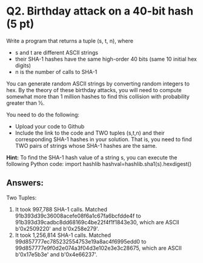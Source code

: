# Q2. Birthday attack on a 40-bit hash (5 pt)

Write a program that returns a tuple (s, t, n), where 
- s and t are different ASCII strings 
- their SHA-1 hashes have the same high-order 40 bits (same 10 initial hex digits) 
- n is the number of calls to SHA-1 

You can generate random ASCII strings by converting random integers to hex. By the theory of these birthday attacks, you will need to compute somewhat more than 1 million hashes to find this collision with probability greater than ½. 

You need to do the following:
- Upload your code to Github
- Include the link to the code and TWO tuples (s,t,n) and their corresponding SHA-1 hashes in your solution. That is, you need to find TWO pairs of strings whose SHA-1 hashes are the same.

**Hint:**
To find the SHA-1 hash value of a string s, you can execute the following Python code:
import hashlib
hashval=hashlib.sha1(s).hexdigest()

## Answers:
Two Tuples:
1) It took 997,788 SHA-1 calls.
Matched 91b393d39c36008acefe08f6a1c67fa6bcfdde4f to 91b393d39cadbc8dd68169c4be22f4f1f1843e30, which are ASCII b'0x2509220' and b'0x258e279'.
2) It took 1,256,814 SHA-1 calls.
Matched 99d857777ec785232554753e19a8ac4f6995edd0 to 99d857777e9f0d2e074a3f04d3e102e3e3c28675, which are ASCII b'0x17e5b3e' and b'0x4e66237'.
